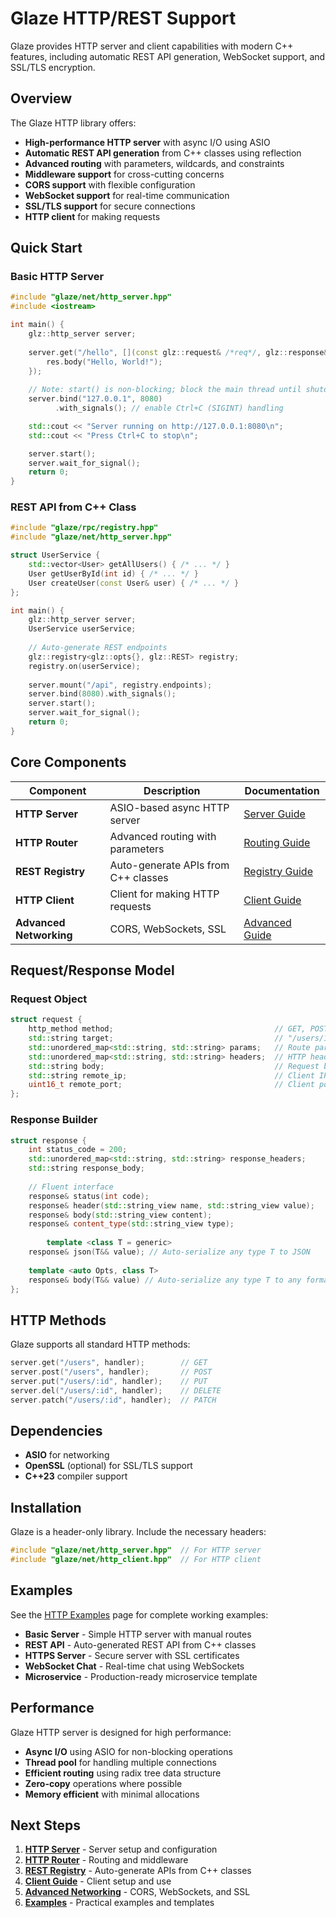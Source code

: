 # Glaze HTTP/REST Support

Glaze provides HTTP server and client capabilities with modern C++ features, including automatic REST API generation, WebSocket support, and SSL/TLS encryption.

## Overview

The Glaze HTTP library offers:

- **High-performance HTTP server** with async I/O using ASIO
- **Automatic REST API generation** from C++ classes using reflection
- **Advanced routing** with parameters, wildcards, and constraints
- **Middleware support** for cross-cutting concerns
- **CORS support** with flexible configuration
- **WebSocket support** for real-time communication
- **SSL/TLS support** for secure connections
- **HTTP client** for making requests

## Quick Start

### Basic HTTP Server

```cpp
#include "glaze/net/http_server.hpp"
#include <iostream>

int main() {
    glz::http_server server;
    
    server.get("/hello", [](const glz::request& /*req*/, glz::response& res) {
        res.body("Hello, World!");
    });
    
    // Note: start() is non-blocking; block the main thread until shutdown
    server.bind("127.0.0.1", 8080)
          .with_signals(); // enable Ctrl+C (SIGINT) handling

    std::cout << "Server running on http://127.0.0.1:8080\n";
    std::cout << "Press Ctrl+C to stop\n";

    server.start();
    server.wait_for_signal();
    return 0;
}
```

### REST API from C++ Class

```cpp
#include "glaze/rpc/registry.hpp"
#include "glaze/net/http_server.hpp"

struct UserService {
    std::vector<User> getAllUsers() { /* ... */ }
    User getUserById(int id) { /* ... */ }
    User createUser(const User& user) { /* ... */ }
};

int main() {
    glz::http_server server;
    UserService userService;
    
    // Auto-generate REST endpoints
    glz::registry<glz::opts{}, glz::REST> registry;
    registry.on(userService);
    
    server.mount("/api", registry.endpoints);
    server.bind(8080).with_signals();
    server.start();
    server.wait_for_signal();
    return 0;
}
```

## Core Components

| Component | Description | Documentation |
|-----------|-------------|---------------|
| **HTTP Server** | ASIO-based async HTTP server | [Server Guide](http-server.md) |
| **HTTP Router** | Advanced routing with parameters | [Routing Guide](http-router.md) |
| **REST Registry** | Auto-generate APIs from C++ classes | [Registry Guide](rest-registry.md) |
| **HTTP Client** | Client for making HTTP requests | [Client Guide](http-client.md) |
| **Advanced Networking** | CORS, WebSockets, SSL | [Advanced Guide](advanced-networking.md) |

## Request/Response Model

### Request Object

```cpp
struct request {
    http_method method;                                    // GET, POST, etc.
    std::string target;                                    // "/users/123"
    std::unordered_map<std::string, std::string> params;   // Route parameters
    std::unordered_map<std::string, std::string> headers;  // HTTP headers
    std::string body;                                      // Request body
    std::string remote_ip;                                 // Client IP
    uint16_t remote_port;                                  // Client port
};
```

### Response Builder

```cpp
struct response {
    int status_code = 200;
    std::unordered_map<std::string, std::string> response_headers;
    std::string response_body;
    
    // Fluent interface
    response& status(int code);
    response& header(std::string_view name, std::string_view value);
    response& body(std::string_view content);
    response& content_type(std::string_view type);
  
 		template <class T = generic>
    response& json(T&& value); // Auto-serialize any type T to JSON
  
  	template <auto Opts, class T>
    response& body(T&& value) // Auto-serialize any type T to any format in Opts
};
```

## HTTP Methods

Glaze supports all standard HTTP methods:

```cpp
server.get("/users", handler);        // GET
server.post("/users", handler);       // POST  
server.put("/users/:id", handler);    // PUT
server.del("/users/:id", handler);    // DELETE
server.patch("/users/:id", handler);  // PATCH
```

## Dependencies

- **ASIO** for networking
- **OpenSSL** (optional) for SSL/TLS support
- **C++23** compiler support

## Installation

Glaze is a header-only library. Include the necessary headers:

```cpp
#include "glaze/net/http_server.hpp"  // For HTTP server
#include "glaze/net/http_client.hpp"  // For HTTP client
```

## Examples

See the [HTTP Examples](http-examples.md) page for complete working examples:

- **Basic Server** - Simple HTTP server with manual routes
- **REST API** - Auto-generated REST API from C++ classes  
- **HTTPS Server** - Secure server with SSL certificates
- **WebSocket Chat** - Real-time chat using WebSockets
- **Microservice** - Production-ready microservice template

## Performance

Glaze HTTP server is designed for high performance:

- **Async I/O** using ASIO for non-blocking operations
- **Thread pool** for handling multiple connections
- **Efficient routing** using radix tree data structure
- **Zero-copy** operations where possible
- **Memory efficient** with minimal allocations

## Next Steps

1. **[HTTP Server](http-server.md)** - Server setup and configuration
2. **[HTTP Router](http-router.md)** - Routing and middleware
3. **[REST Registry](rest-registry.md)** - Auto-generate APIs from C++ classes
4. **[Client Guide](http-client.md)** - Client setup and use
5. **[Advanced Networking](advanced-networking.md)** - CORS, WebSockets, and SSL
6. **[Examples](http-examples.md)** - Practical examples and templates
